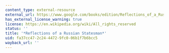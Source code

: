 ```yaml
---
content_type: external-resource
external_url: https://www.google.com/books/edition/Reflections_of_a_Russian_Statesman/IdRoAAAAMAAJ?hl=en&gbpv=1
has_external_license_warning: true
license: https://en.wikipedia.org/wiki/All_rights_reserved
status: ''
title: '*Reflections of a Russian Statesman*'
uid: fa37cc47-2c24-4472-9fc0-06b1f7b6bcc5
wayback_url: ''
---
```

